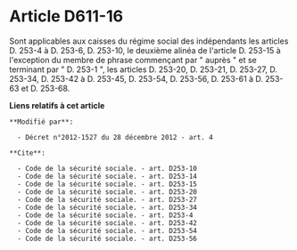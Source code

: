 # Article D611-16

Sont applicables aux caisses du régime social des indépendants les articles D. 253-4 à D. 253-6, D. 253-10, le deuxième
alinéa de l'article D. 253-15 à l'exception du membre de phrase commençant par " auprès " et se terminant par " D. 253-1 ",
les articles D. 253-20, D. 253-21, D. 253-27, D. 253-34, D. 253-42 à D. 253-45, D. 253-54, 
D. 253-56, D. 253-61 à D. 253-63 et D. 253-68.

**Liens relatifs à cet article**

	**Modifié par**:

	  - Décret n°2012-1527 du 28 décembre 2012 - art. 4

	**Cite**:

	  - Code de la sécurité sociale. - art. D253-10
	  - Code de la sécurité sociale. - art. D253-14
	  - Code de la sécurité sociale. - art. D253-15
	  - Code de la sécurité sociale. - art. D253-20
	  - Code de la sécurité sociale. - art. D253-27
	  - Code de la sécurité sociale. - art. D253-34
	  - Code de la sécurité sociale. - art. D253-4
	  - Code de la sécurité sociale. - art. D253-42
	  - Code de la sécurité sociale. - art. D253-54
	  - Code de la sécurité sociale. - art. D253-56
